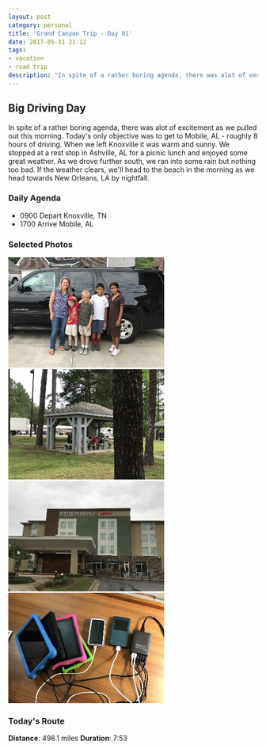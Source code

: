 ```yaml
---
layout: post
category: personal
title: 'Grand Canyon Trip - Day 01'
date: 2017-05-31 21:12
tags:
- vacation
- road trip
description: "In spite of a rather boring agenda, there was alot of excitement as we pulled out this morning. Today's only objective was to get to Mobile, AL - roughly 8 hours of driving. When we left Knoxville it was warm and sunny. We stopped at a rest stop in Ashville, AL for a picnic lunch and enjoyed some great weather. As we drove further south, we ran into some rain but nothing too bad. If the weather clears, we'll head to the beach in the morning as we head towards New Orleans, LA by nightfall."
---
```


## Big Driving Day
In spite of a rather boring agenda, there was alot of excitement as we pulled out this morning. Today's only objective was to get to Mobile, AL - roughly 8 hours of driving. When we left Knoxville it was warm and sunny. We stopped at a rest stop in Ashville, AL for a picnic lunch and enjoyed some great weather. As we drove further south, we ran into some rain but nothing too bad. If the weather clears, we'll head to the beach in the morning as we head towards New Orleans, LA by nightfall. 

### Daily Agenda
- 0900 Depart Knoxville, TN
- 1700 Arrive Mobile, AL

### Selected Photos
<div>
<a class="example-image-link" href="/images/IMG_0454.jpg" data-lightbox="daily-1" data-title="This is the family at the beginning of the trip... excitement all around"><img class="example-image lb_image" src="/images/IMG_0454_thumb.jpg" alt="image-1" /></a>
<a class="example-image-link" href="/images/IMG_0457.jpg" data-lightbox="daily-1" data-title="Nice spot for a picnic lunch"><img class="example-image lb_image_right" src="/images/IMG_0457_thumb.jpg" alt="image-1" /></a>
<a class="example-image-link" href="/images/IMG_0461.jpg" data-lightbox="daily-1" data-title="Our home for the night"><img class="example-image lb_image" src="/images/IMG_0461_thumb.jpg" alt="image-1" /></a>
<a class="example-image-link" href="/images/IMG_0462.jpg" data-lightbox="daily-1" data-title="Preparing for another drive tomorrow"><img class="example-image lb_image_right" src="/images/IMG_0462_thumb.jpg" alt="image-1" /></a>
</div>

### Today's Route
__Distance__: 498.1 miles __Duration__: 7:53

<div id="map"></div>
<script>
    var stops = [
        {name: 'Home', lat: 35.9586595, lon: -84.065509},
        {name: 'SpringHill Suites', lat: 30.6816292, lon: -88.131592},
    ];

    var route_points = [
        {lat: 35.9135597292, lng: -84.226419786},
        {lat: 35.9078452829, lng: -84.2360768281},
        {lat: 35.901930593, lng: -84.2444307357},
        {lat: 35.8938459959, lng: -84.2486654408},
        {lat: 35.8883163705, lng: -84.2460709903},
        {lat: 35.8835127018, lng: -84.2387390882},
        {lat: 35.8773629833, lng: -84.2401026562},
        {lat: 35.8738979045, lng: -84.2465755809},
        {lat: 35.8702978771, lng: -84.2541974969},
        {lat: 35.8646831755, lng: -84.258710146},
        {lat: 35.8573117945, lng: -84.2619435489},
        {lat: 35.8508197591, lng: -84.2681501806},
        {lat: 35.8427486569, lng: -84.2712742835},
        {lat: 35.8346180432, lng: -84.2746504303},
        {lat: 35.8278606366, lng: -84.2807786912},
        {lat: 35.8235213254, lng: -84.2864570115},
        {lat: 35.8182087075, lng: -84.2933748476},
        {lat: 35.8124058321, lng: -84.300955357},
        {lat: 35.8065324649, lng: -84.3086270615},
        {lat: 35.8007114846, lng: -84.3162735365},
        {lat: 35.7952061668, lng: -84.3242669385},
        {lat: 35.7903577387, lng: -84.3328563776},
        {lat: 35.7855178602, lng: -84.341523936},
        {lat: 35.7796081994, lng: -84.3489938881},
        {lat: 35.7729659602, lng: -84.3556211237},
        {lat: 35.7663734257, lng: -84.3622282427},
        {lat: 35.7600047719, lng: -84.3691517785},
        {lat: 35.7542477455, lng: -84.3768627942},
        {lat: 35.747514898, lng: -84.3821969535},
        {lat: 35.7405169308, lng: -84.3881036807},
        {lat: 35.7336843386, lng: -84.394316012},
        {lat: 35.7268943265, lng: -84.4006533176},
        {lat: 35.7206843421, lng: -84.4077931065},
        {lat: 35.7144642156, lng: -84.4149639085},
        {lat: 35.7073991932, lng: -84.4207801949},
        {lat: 35.7000845578, lng: -84.4260467961},
        {lat: 35.6927136797, lng: -84.4313143194},
        {lat: 35.685712276, lng: -84.4373018481},
        {lat: 35.6787505187, lng: -84.4432990998},
        {lat: 35.6716604345, lng: -84.449132653},
        {lat: 35.6643261015, lng: -84.454425741},
        {lat: 35.6569918524, lng: -84.4597246964},
        {lat: 35.6496387441, lng: -84.4650077261},
        {lat: 35.6425003801, lng: -84.4707004633},
        {lat: 35.6356404629, lng: -84.4769280497},
        {lat: 35.6296541076, lng: -84.4843568467},
        {lat: 35.6234003697, lng: -84.4914648682},
        {lat: 35.6171832606, lng: -84.4985490851},
        {lat: 35.6106635649, lng: -84.5053267758},
        {lat: 35.6040752213, lng: -84.5118815918},
        {lat: 35.5972393602, lng: -84.5181583799},
        {lat: 35.5903497711, lng: -84.5242622495},
        {lat: 35.5837381259, lng: -84.5308504254},
        {lat: 35.5771159194, lng: -84.537489228},
        {lat: 35.5705445912, lng: -84.5441326406},
        {lat: 35.5639740173, lng: -84.5507607982},
        {lat: 35.5573912058, lng: -84.5573345572},
        {lat: 35.5508091487, lng: -84.5639539137},
        {lat: 35.5444032792, lng: -84.5707724243},
        {lat: 35.5378096551, lng: -84.5774363726},
        {lat: 35.5312370695, lng: -84.5840368699},
        {lat: 35.5246354826, lng: -84.590642564},
        {lat: 35.5178885534, lng: -84.5971551351},
        {lat: 35.5112790037, lng: -84.6037214343},
        {lat: 35.5047076754, lng: -84.6103449818},
        {lat: 35.4981251154, lng: -84.6169413719},
        {lat: 35.4915065132, lng: -84.623554023},
        {lat: 35.4848965444, lng: -84.6302019618},
        {lat: 35.4783261381, lng: -84.6368001122},
        {lat: 35.4717609286, lng: -84.6434265096},
        {lat: 35.4651310109, lng: -84.6500664856},
        {lat: 35.4585572518, lng: -84.6566848364},
        {lat: 35.4521783721, lng: -84.6636083722},
        {lat: 35.4459899291, lng: -84.6707576327},
        {lat: 35.4393790383, lng: -84.677385455},
        {lat: 35.4327929579, lng: -84.6839779057},
        {lat: 35.4266142379, lng: -84.690121673},
        {lat: 35.4199212044, lng: -84.6956636198},
        {lat: 35.4126562737, lng: -84.7011650819},
        {lat: 35.4059023876, lng: -84.7074829414},
        {lat: 35.3990061767, lng: -84.7136138845},
        {lat: 35.3924293164, lng: -84.7203205805},
        {lat: 35.3858296573, lng: -84.726894591},
        {lat: 35.3785061371, lng: -84.7321299277},
        {lat: 35.3707154933, lng: -84.7363648005},
        {lat: 35.3627737239, lng: -84.7399130277},
        {lat: 35.3553511295, lng: -84.7450706642},
        {lat: 35.3476312291, lng: -84.749651961},
        {lat: 35.3397249989, lng: -84.753405964},
        {lat: 35.332214646, lng: -84.7582165059},
        {lat: 35.3277473431, lng: -84.7669496108},
        {lat: 35.325874323, lng: -84.7771433461},
        {lat: 35.3236606624, lng: -84.7871744726},
        {lat: 35.318701677, lng: -84.7955843713},
        {lat: 35.3134043142, lng: -84.8037351854},
        {lat: 35.3059424087, lng: -84.8081892449},
        {lat: 35.2978619188, lng: -84.8115793895},
        {lat: 35.2899282798, lng: -84.8150855396},
        {lat: 35.2819072176, lng: -84.8186812084},
        {lat: 35.2744477428, lng: -84.8237329815},
        {lat: 35.2670840733, lng: -84.8290108982},
        {lat: 35.2597830165, lng: -84.8342046607},
        {lat: 35.2522425726, lng: -84.8390945792},
        {lat: 35.2448628936, lng: -84.8442501202},
        {lat: 35.2375261299, lng: -84.8495462257},
        {lat: 35.2302062977, lng: -84.8548573349},
        {lat: 35.2227195818, lng: -84.8597733211},
        {lat: 35.2153428365, lng: -84.8650151957},
        {lat: 35.2079230919, lng: -84.8703194316},
        {lat: 35.2007388789, lng: -84.8757841811},
        {lat: 35.1956150215, lng: -84.8839866277},
        {lat: 35.1913507283, lng: -84.8931231536},
        {lat: 35.1870780531, lng: -84.9022783712},
        {lat: 35.1819629129, lng: -84.9104750343},
        {lat: 35.175865246, lng: -84.9177299067},
        {lat: 35.1697848458, lng: -84.924964495},
        {lat: 35.1636378095, lng: -84.932256164},
        {lat: 35.1576042641, lng: -84.939458482},
        {lat: 35.1523227431, lng: -84.9476529658},
        {lat: 35.148964785, lng: -84.956304431},
        {lat: 35.1468439959, lng: -84.9661761336},
        {lat: 35.1447623502, lng: -84.9762533605},
        {lat: 35.142523963, lng: -84.9862755183},
        {lat: 35.1375327073, lng: -84.9946186971},
        {lat: 35.1318053529, lng: -85.0020077638},
        {lat: 35.1293445099, lng: -85.009137243},
        {lat: 35.1273937058, lng: -85.0167853944},
        {lat: 35.1269422565, lng: -85.0262753852},
        {lat: 35.1263980195, lng: -85.0364406221},
        {lat: 35.1215285528, lng: -85.0432086736},
        {lat: 35.114331767, lng: -85.047707241},
        {lat: 35.106325876, lng: -85.0513325818},
        {lat: 35.0983521715, lng: -85.0550279953},
        {lat: 35.0908688921, lng: -85.0598068535},
        {lat: 35.0861965679, lng: -85.0682336837},
        {lat: 35.083010355, lng: -85.077779498},
        {lat: 35.080475416, lng: -85.0877110474},
        {lat: 35.0779864937, lng: -85.097514689},
        {lat: 35.0754090585, lng: -85.1075430494},
        {lat: 35.0715189334, lng: -85.1170055475},
        {lat: 35.066132471, lng: -85.1251777355},
        {lat: 35.0593109429, lng: -85.1312980335},
        {lat: 35.0541227125, lng: -85.1396172401},
        {lat: 35.0491691753, lng: -85.1480157394},
        {lat: 35.0431788806, lng: -85.1553846058},
        {lat: 35.036886083, lng: -85.162215773},
        {lat: 35.0304636173, lng: -85.1692815498},
        {lat: 35.023425417, lng: -85.1749819983},
        {lat: 35.0161921699, lng: -85.1797766145},
        {lat: 35.0118617434, lng: -85.1872873027},
        {lat: 35.0091036782, lng: -85.1972766872},
        {lat: 35.0064350478, lng: -85.207118718},
        {lat: 35.005009789, lng: -85.2170782629},
        {lat: 35.0048048515, lng: -85.225418089},
        {lat: 35.0074990466, lng: -85.2340589929},
        {lat: 35.0105884485, lng: -85.2424077038},
        {lat: 35.0137403794, lng: -85.2506232262},
        {lat: 35.0188059825, lng: -85.2577425633},
        {lat: 35.0206191558, lng: -85.2653424349},
        {lat: 35.0149306096, lng: -85.2712446358},
        {lat: 35.0161859673, lng: -85.2791628521},
        {lat: 35.0186796673, lng: -85.2878874913},
        {lat: 35.0203123782, lng: -85.2964377031},
        {lat: 35.0260280818, lng: -85.3033435531},
        {lat: 35.0297587831, lng: -85.312248487},
        {lat: 35.0319174584, lng: -85.3204721399},
        {lat: 35.0245219376, lng: -85.3248232696},
        {lat: 35.0188528374, lng: -85.3311687056},
        {lat: 35.0227063335, lng: -85.339704752},
        {lat: 35.0278795604, lng: -85.3478347789},
        {lat: 35.0291352533, lng: -85.357544627},
        {lat: 35.0270163082, lng: -85.3666855954},
        {lat: 35.0249777455, lng: -85.375778703},
        {lat: 35.0198833924, lng: -85.3822745103},
        {lat: 35.0138359331, lng: -85.3881438542},
        {lat: 35.0079133641, lng: -85.3941740468},
        {lat: 35.0011241063, lng: -85.3970144223},
        {lat: 34.9934239034, lng: -85.4004942533},
        {lat: 34.9863973539, lng: -85.4062271398},
        {lat: 34.9807236437, lng: -85.4129897431},
        {lat: 34.9747948721, lng: -85.4192827083},
        {lat: 34.9692110997, lng: -85.4265567753},
        {lat: 34.9681421556, lng: -85.4364122171},
        {lat: 34.9718171172, lng: -85.445256969},
        {lat: 34.9670592137, lng: -85.4525939841},
        {lat: 34.9609935656, lng: -85.4586229194},
        {lat: 34.9534964561, lng: -85.464104265},
        {lat: 34.9471700471, lng: -85.4709185846},
        {lat: 34.9410802592, lng: -85.478146635},
        {lat: 34.9343982898, lng: -85.4843354132},
        {lat: 34.9259921629, lng: -85.4830858391},
        {lat: 34.9176525045, lng: -85.4815079458},
        {lat: 34.9100678042, lng: -85.4860606603},
        {lat: 34.9036814645, lng: -85.4927956872},
        {lat: 34.8962497339, lng: -85.4980731849},
        {lat: 34.8891086876, lng: -85.5036470667},
        {lat: 34.8825149797, lng: -85.5101432092},
        {lat: 34.8747094162, lng: -85.5144664273},
        {lat: 34.8665143456, lng: -85.5172094889},
        {lat: 34.8591577169, lng: -85.5220569111},
        {lat: 34.8520391341, lng: -85.5276613031},
        {lat: 34.8440950178, lng: -85.5315237679},
        {lat: 34.8359405156, lng: -85.5343399197},
        {lat: 34.8276249971, lng: -85.5367460288},
        {lat: 34.8201809451, lng: -85.5414772779},
        {lat: 34.8128091451, lng: -85.5466591381},
        {lat: 34.8048055172, lng: -85.549815679},
        {lat: 34.7964145616, lng: -85.54924923},
        {lat: 34.7889050469, lng: -85.5442023184},
        {lat: 34.7807176039, lng: -85.5418297369},
        {lat: 34.7723215353, lng: -85.5406778958},
        {lat: 34.7642438114, lng: -85.5380160548},
        {lat: 34.7558165621, lng: -85.5383802485},
        {lat: 34.7472414561, lng: -85.5382397678},
        {lat: 34.7386735585, lng: -85.5380954314},
        {lat: 34.730420569, lng: -85.5398752447},
        {lat: 34.7237044852, lng: -85.5462349299},
        {lat: 34.7165603377, lng: -85.551921213},
        {lat: 34.7097434197, lng: -85.5574161373},
        {lat: 34.7053193673, lng: -85.5613223556},
        {lat: 34.6992702316, lng: -85.566941835},
        {lat: 34.6925965603, lng: -85.5731694214},
        {lat: 34.6860350389, lng: -85.5792863667},
        {lat: 34.6793230623, lng: -85.5854873825},
        {lat: 34.6723671723, lng: -85.5913248751},
        {lat: 34.6654485818, lng: -85.5971409101},
        {lat: 34.6585395467, lng: -85.6029947475},
        {lat: 34.65139037, lng: -85.6082849856},
        {lat: 34.6440062486, lng: -85.6132416241},
        {lat: 34.6366227977, lng: -85.6181756314},
        {lat: 34.6294908877, lng: -85.6235237885},
        {lat: 34.622536758, lng: -85.6292843353},
        {lat: 34.6147887781, lng: -85.6333773863},
        {lat: 34.6067306679, lng: -85.6363250501},
        {lat: 34.5986743178, lng: -85.6392734684},
        {lat: 34.5912015159, lng: -85.6437301263},
        {lat: 34.584550811, lng: -85.6500661746},
        {lat: 34.5777960867, lng: -85.6560294796},
        {lat: 34.5708802622, lng: -85.6616321113},
        {lat: 34.5638281479, lng: -85.6674271915},
        {lat: 34.5565309469, lng: -85.6733931787},
        {lat: 34.5497908071, lng: -85.680286875},
        {lat: 34.542977158, lng: -85.6869630609},
        {lat: 34.5345507469, lng: -85.6899604294},
        {lat: 34.5257344935, lng: -85.6909339875},
        {lat: 34.5168717206, lng: -85.6919052824},
        {lat: 34.5079766773, lng: -85.6929155532},
        {lat: 34.4992408901, lng: -85.6945424806},
        {lat: 34.4916162081, lng: -85.6998171285},
        {lat: 34.484473737, lng: -85.7061226666},
        {lat: 34.4773150887, lng: -85.712452177},
        {lat: 34.4701487292, lng: -85.7187094353},
        {lat: 34.4630268775, lng: -85.7250279654},
        {lat: 34.4557851646, lng: -85.7311936934},
        {lat: 34.4484639075, lng: -85.7372016739},
        {lat: 34.4414283894, lng: -85.7437347807},
        {lat: 34.4353474863, lng: -85.7514208183},
        {lat: 34.4291678444, lng: -85.759106772},
        {lat: 34.4223660976, lng: -85.7658758294},
        {lat: 34.4152067788, lng: -85.7721751649},
        {lat: 34.4080345519, lng: -85.778420018},
        {lat: 34.4003693853, lng: -85.7837908901},
        {lat: 34.3925101776, lng: -85.7887084689},
        {lat: 34.3846396543, lng: -85.7936527021},
        {lat: 34.3767506909, lng: -85.7984012179},
        {lat: 34.3688079156, lng: -85.8030574489},
        {lat: 34.3620249443, lng: -85.8098690026},
        {lat: 34.3552138098, lng: -85.8166146744},
        {lat: 34.347748803, lng: -85.8224455453},
        {lat: 34.3402232789, lng: -85.8279930241},
        {lat: 34.3326845113, lng: -85.8335546684},
        {lat: 34.3257987779, lng: -85.8402396552},
        {lat: 34.319043383, lng: -85.8471123129},
        {lat: 34.3120129779, lng: -85.8536097966},
        {lat: 34.3041862082, lng: -85.8586358372},
        {lat: 34.2965584248, lng: -85.8640083857},
        {lat: 34.2895043828, lng: -85.8703654725},
        {lat: 34.281821698, lng: -85.8756933454},
        {lat: 34.2739140429, lng: -85.8804245107},
        {lat: 34.2672941834, lng: -85.8875245694},
        {lat: 34.2606485076, lng: -85.8946111333},
        {lat: 34.2539296579, lng: -85.9015623294},
        {lat: 34.246809734, lng: -85.9078466613},
        {lat: 34.2387942877, lng: -85.9124088474},
        {lat: 34.2307500076, lng: -85.9169013798},
        {lat: 34.2227685917, lng: -85.9214989375},
        {lat: 34.2164846789, lng: -85.9289526287},
        {lat: 34.2099954933, lng: -85.9362296294},
        {lat: 34.2029986996, lng: -85.9427359141},
        {lat: 34.1955872532, lng: -85.9485651925},
        {lat: 34.1881389264, lng: -85.9544229694},
        {lat: 34.1808486823, lng: -85.9604316205},
        {lat: 34.1736147646, lng: -85.9665571153},
        {lat: 34.1666362435, lng: -85.9730654955},
        {lat: 34.1592745017, lng: -85.9789736476},
        {lat: 34.15189147, lng: -85.9839538392},
        {lat: 34.1442298237, lng: -85.9892702289},
        {lat: 34.1360832006, lng: -85.9917141404},
        {lat: 34.1298541892, lng: -85.9855687805},
        {lat: 34.1217225697, lng: -85.9817633964},
        {lat: 34.1149945837, lng: -85.987643972},
        {lat: 34.1078550462, lng: -85.995000517},
        {lat: 34.1011390463, lng: -86.0024469998},
        {lat: 34.09399339, lng: -86.0092246067},
        {lat: 34.0865169, lng: -86.0155885667},
        {lat: 34.0792686492, lng: -86.0221238527},
        {lat: 34.0713412967, lng: -86.0275057051},
        {lat: 34.0638449416, lng: -86.0336579382},
        {lat: 34.0566137061, lng: -86.0401640553},
        {lat: 34.0505010355, lng: -86.0480653401},
        {lat: 34.0457272902, lng: -86.0573483817},
        {lat: 34.0404835716, lng: -86.0662626196},
        {lat: 34.0344807878, lng: -86.0743174609},
        {lat: 34.0260517783, lng: -86.0775838047},
        {lat: 34.0174102038, lng: -86.0746450257},
        {lat: 34.009058727, lng: -86.0778359324},
        {lat: 34.0018570796, lng: -86.0841818713},
        {lat: 33.9941919129, lng: -86.0899374727},
        {lat: 33.9866596833, lng: -86.0960403364},
        {lat: 33.9797687531, lng: -86.103055235},
        {lat: 33.9742173348, lng: -86.1117045209},
        {lat: 33.968770355, lng: -86.1204230413},
        {lat: 33.9632755145, lng: -86.1291167513},
        {lat: 33.9579294529, lng: -86.1378834676},
        {lat: 33.9529797714, lng: -86.1470107734},
        {lat: 33.9482708182, lng: -86.1563057173},
        {lat: 33.9446630795, lng: -86.1663040705},
        {lat: 33.9410872757, lng: -86.176303681},
        {lat: 33.9378923457, lng: -86.1865078937},
        {lat: 33.9326624572, lng: -86.1953488737},
        {lat: 33.9266938716, lng: -86.203589458},
        {lat: 33.9206559677, lng: -86.2117339857},
        {lat: 33.9138418995, lng: -86.2189095654},
        {lat: 33.9066780545, lng: -86.2255804706},
        {lat: 33.9000405092, lng: -86.2330069207},
        {lat: 33.8942962233, lng: -86.2414268777},
        {lat: 33.8887572102, lng: -86.2500712182},
        {lat: 33.8830939773, lng: -86.258559823},
        {lat: 33.8769815583, lng: -86.2654727977},
        {lat: 33.8692536112, lng: -86.2758168206},
        {lat: 33.8644116372, lng: -86.2833444402},
        {lat: 33.8599521294, lng: -86.2921620347},
        {lat: 33.855519779, lng: -86.3009461854},
        {lat: 33.8513144944, lng: -86.3099243771},
        {lat: 33.8458824344, lng: -86.3178715948},
        {lat: 33.8396218233, lng: -86.3249101304},
        {lat: 33.8333438616, lng: -86.331964843},
        {lat: 33.8270951528, lng: -86.3390027918},
        {lat: 33.8208405767, lng: -86.3460604381},
        {lat: 33.8145688176, lng: -86.353089083},
        {lat: 33.8086315803, lng: -86.3604586199},
        {lat: 33.8033170346, lng: -86.3686044887},
        {lat: 33.7980238628, lng: -86.3766595814},
        {lat: 33.7924877834, lng: -86.3845643029},
        {lat: 33.7873865571, lng: -86.3927545957},
        {lat: 33.7843684852, lng: -86.4023723267},
        {lat: 33.7816795707, lng: -86.4121876191},
        {lat: 33.7789399456, lng: -86.4219405502},
        {lat: 33.7762415595, lng: -86.4316997677},
        {lat: 33.7741767615, lng: -86.441488741},
        {lat: 33.7725075893, lng: -86.451361198},
        {lat: 33.7705853675, lng: -86.4616746269},
        {lat: 33.7651117332, lng: -86.4695101976},
        {lat: 33.7588842306, lng: -86.4765358251},
        {lat: 33.7517528236, lng: -86.4821553882},
        {lat: 33.7441886589, lng: -86.4870378468},
        {lat: 33.736629691, lng: -86.4918966684},
        {lat: 33.7292781752, lng: -86.4972895011},
        {lat: 33.7243903521, lng: -86.5057092067},
        {lat: 33.7193083204, lng: -86.5139022656},
        {lat: 33.7120817788, lng: -86.5194654185},
        {lat: 33.7040773127, lng: -86.5232909191},
        {lat: 33.6960564181, lng: -86.527189929},
        {lat: 33.6881366093, lng: -86.5311088879},
        {lat: 33.6814397201, lng: -86.5374427568},
        {lat: 33.6754508503, lng: -86.5448195022},
        {lat: 33.6699187942, lng: -86.5526468586},
        {lat: 33.6651595496, lng: -86.5611963999},
        {lat: 33.6615828238, lng: -86.5703983884},
        {lat: 33.6611011997, lng: -86.5807378851},
        {lat: 33.6594218016, lng: -86.5909131803},
        {lat: 33.6548120063, lng: -86.5994796529},
        {lat: 33.6494045053, lng: -86.6075111926},
        {lat: 33.6432124581, lng: -86.6145815793},
        {lat: 33.636756381, lng: -86.621348206},
        {lat: 33.6303205881, lng: -86.6280865856},
        {lat: 33.6233372893, lng: -86.6341835819},
        {lat: 33.6162461154, lng: -86.6386956442},
        {lat: 33.609032901, lng: -86.6438185796},
        {lat: 33.6026831064, lng: -86.6500104591},
        {lat: 33.5963056516, lng: -86.653569499},
        {lat: 33.5903527401, lng: -86.646910077},
        {lat: 33.5824927781, lng: -86.6425469611},
        {lat: 33.5744831152, lng: -86.6385522299},
        {lat: 33.5659919959, lng: -86.6388988215},
        {lat: 33.5575363319, lng: -86.6405767109},
        {lat: 33.5490530077, lng: -86.642232053},
        {lat: 33.5405167937, lng: -86.6440013889},
        {lat: 33.5331731569, lng: -86.649391707},
        {lat: 33.5280857608, lng: -86.6576581076},
        {lat: 33.5232965089, lng: -86.6661412641},
        {lat: 33.518734742, lng: -86.6748485528},
        {lat: 33.5138813686, lng: -86.6833079886},
        {lat: 33.5083701834, lng: -86.6910918429},
        {lat: 33.5025996622, lng: -86.698830938},
        {lat: 33.4952438716, lng: -86.7042604834},
        {lat: 33.4875759389, lng: -86.7092742864},
        {lat: 33.4794550482, lng: -86.7075561639},
        {lat: 33.4710583091, lng: -86.7066386808},
        {lat: 33.4634304419, lng: -86.711389292},
        {lat: 33.4559454862, lng: -86.7165215313},
        {lat: 33.449146254, lng: -86.7227819748},
        {lat: 33.4429020714, lng: -86.7298310716},
        {lat: 33.4366625827, lng: -86.7368935794},
        {lat: 33.4299239516, lng: -86.743228538},
        {lat: 33.4231056087, lng: -86.7495427933},
        {lat: 33.4163035266, lng: -86.7558640894},
        {lat: 33.4092580341, lng: -86.7616553977},
        {lat: 33.4036114812, lng: -86.7693369929},
        {lat: 33.3983797487, lng: -86.7775720451},
        {lat: 33.3935905807, lng: -86.784817446},
        {lat: 33.3861245681, lng: -86.783341812},
        {lat: 33.3777405694, lng: -86.7810571566},
        {lat: 33.3695025835, lng: -86.7777051497},
        {lat: 33.3611926809, lng: -86.7772403732},
        {lat: 33.3530370053, lng: -86.7799868714},
        {lat: 33.3451305237, lng: -86.7807287537},
        {lat: 33.336903099, lng: -86.779935658},
        {lat: 33.3284992352, lng: -86.7806205433},
        {lat: 33.321573101, lng: -86.7865152843},
        {lat: 33.3128982503, lng: -86.7868059687},
        {lat: 33.3051740751, lng: -86.7907644063},
        {lat: 33.2978314441, lng: -86.79587611},
        {lat: 33.2903851289, lng: -86.7997052986},
        {lat: 33.2820284553, lng: -86.8006205186},
        {lat: 33.2738662418, lng: -86.7996172048},
        {lat: 33.2661036775, lng: -86.799281342},
        {lat: 33.2578362711, lng: -86.7989350017},
        {lat: 33.2493359316, lng: -86.7997966614},
        {lat: 33.2409494184, lng: -86.801844025},
        {lat: 33.2332762051, lng: -86.8067973945},
        {lat: 33.224974433, lng: -86.8068235461},
        {lat: 33.2171600685, lng: -86.8023468554},
        {lat: 33.2100124843, lng: -86.7967289686},
        {lat: 33.2031580992, lng: -86.7908625584},
        {lat: 33.1953822076, lng: -86.7866261769},
        {lat: 33.1870567147, lng: -86.7838091869},
        {lat: 33.17895988, lng: -86.780379815},
        {lat: 33.1709028594, lng: -86.7768491898},
        {lat: 33.1630159076, lng: -86.7727407161},
        {lat: 33.1552938279, lng: -86.7682879977},
        {lat: 33.1495641265, lng: -86.7607271019},
        {lat: 33.1443043146, lng: -86.7525969073},
        {lat: 33.1379541848, lng: -86.7459303606},
        {lat: 33.1297613773, lng: -86.7429148871},
        {lat: 33.1212081481, lng: -86.7417829949},
        {lat: 33.1126651447, lng: -86.7406164855},
        {lat: 33.1041151844, lng: -86.7394457851},
        {lat: 33.095594896, lng: -86.7382862326},
        {lat: 33.0870881863, lng: -86.736955354},
        {lat: 33.0788918585, lng: -86.7340053432},
        {lat: 33.0714937393, lng: -86.7311074678},
        {lat: 33.0636766087, lng: -86.7287158594},
        {lat: 33.0554823764, lng: -86.7277456541},
        {lat: 33.046937529, lng: -86.7267178651},
        {lat: 33.0384623352, lng: -86.725334432},
        {lat: 33.0305412691, lng: -86.7212952767},
        {lat: 33.0226587597, lng: -86.7170911655},
        {lat: 33.0148052517, lng: -86.7128852103},
        {lat: 33.0072949827, lng: -86.7081123032},
        {lat: 33.0001153797, lng: -86.7024638224},
        {lat: 32.9927375447, lng: -86.697323788},
        {lat: 32.9854182154, lng: -86.6920347232},
        {lat: 32.9779146519, lng: -86.6870042402},
        {lat: 32.9704156145, lng: -86.6819302551},
        {lat: 32.9629462492, lng: -86.6768912226},
        {lat: 32.9554519895, lng: -86.6718599852},
        {lat: 32.9477114696, lng: -86.6675266251},
        {lat: 32.9397250246, lng: -86.6637679283},
        {lat: 32.9321731813, lng: -86.6589049995},
        {lat: 32.9253621306, lng: -86.6527128685},
        {lat: 32.9185148701, lng: -86.6465566959},
        {lat: 32.9116531927, lng: -86.6403602064},
        {lat: 32.9043019284, lng: -86.6351170745},
        {lat: 32.8968220856, lng: -86.6300761979},
        {lat: 32.8893654607, lng: -86.6250706092},
        {lat: 32.8819354903, lng: -86.6200438142},
        {lat: 32.8747549653, lng: -86.6150014289},
        {lat: 32.8678671364, lng: -86.6096513439},
        {lat: 32.8608412575, lng: -86.6041802242},
        {lat: 32.8532421403, lng: -86.5992956702},
        {lat: 32.8450920805, lng: -86.5960296616},
        {lat: 32.8368592914, lng: -86.5930597018},
        {lat: 32.8285932261, lng: -86.5900628362},
        {lat: 32.8203893546, lng: -86.5870473627},
        {lat: 32.8121522907, lng: -86.5841040574},
        {lat: 32.8038434777, lng: -86.5811353549},
        {lat: 32.7956571244, lng: -86.5781876072},
        {lat: 32.787416121, lng: -86.5752043203},
        {lat: 32.7793855034, lng: -86.5716300253},
        {lat: 32.7716609091, lng: -86.5672375727},
        {lat: 32.7642093133, lng: -86.5620949399},
        {lat: 32.756830221, lng: -86.5568604413},
        {lat: 32.7494717482, lng: -86.5516515914},
        {lat: 32.7421280276, lng: -86.546562938},
        {lat: 32.734621698, lng: -86.5415586066},
        {lat: 32.7270639036, lng: -86.536588138},
        {lat: 32.7194455918, lng: -86.5320563782},
        {lat: 32.7117215004, lng: -86.5275191702},
        {lat: 32.7040544897, lng: -86.5230562259},
        {lat: 32.6960393786, lng: -86.5191925038},
        {lat: 32.688015718, lng: -86.5155351441},
        {lat: 32.6799754612, lng: -86.5118464362},
        {lat: 32.6719825622, lng: -86.5077688079},
        {lat: 32.6640269626, lng: -86.5036683809},
        {lat: 32.6561577804, lng: -86.4996065944},
        {lat: 32.6481062081, lng: -86.4962444454},
        {lat: 32.6407375094, lng: -86.493702298},
        {lat: 32.6335190982, lng: -86.4920406695},
        {lat: 32.6253209263, lng: -86.4894147031},
        {lat: 32.6177776325, lng: -86.4846396167},
        {lat: 32.610065192, lng: -86.4799025841},
        {lat: 32.601495618, lng: -86.4785551094},
        {lat: 32.5930502638, lng: -86.4767094143},
        {lat: 32.5851354841, lng: -86.4728451893},
        {lat: 32.5772143342, lng: -86.4689941239},
        {lat: 32.5689498615, lng: -86.4661882818},
        {lat: 32.560628308, lng: -86.4635427855},
        {lat: 32.5524666812, lng: -86.46049303},
        {lat: 32.5458238553, lng: -86.454105014},
        {lat: 32.5389492698, lng: -86.4480331633},
        {lat: 32.5309249386, lng: -86.4442434534},
        {lat: 32.5228265952, lng: -86.4407321904},
        {lat: 32.516608648, lng: -86.4336949959},
        {lat: 32.5107367057, lng: -86.426402824},
        {lat: 32.5039363001, lng: -86.4201471582},
        {lat: 32.4964479916, lng: -86.4151659608},
        {lat: 32.4890442565, lng: -86.4100390021},
        {lat: 32.4821772147, lng: -86.4041003399},
        {lat: 32.4751457199, lng: -86.3981304131},
        {lat: 32.4677089602, lng: -86.3928943221},
        {lat: 32.4600338191, lng: -86.3880376797},
        {lat: 32.4523351248, lng: -86.3831215259},
        {lat: 32.4446939304, lng: -86.3783175219},
        {lat: 32.4371541571, lng: -86.3735475484},
        {lat: 32.4297754839, lng: -86.368664084},
        {lat: 32.4228745792, lng: -86.3627119269},
        {lat: 32.4175120052, lng: -86.3566803094},
        {lat: 32.4118889216, lng: -86.349971015},
        {lat: 32.4059971143, lng: -86.3429666776},
        {lat: 32.3999582883, lng: -86.3357445784},
        {lat: 32.3938864376, lng: -86.3285503071},
        {lat: 32.3871764727, lng: -86.3224617764},
        {lat: 32.3786172923, lng: -86.3220104948},
        {lat: 32.3701473791, lng: -86.3226313423},
        {lat: 32.3615371529, lng: -86.3218198065},
        {lat: 32.352982834, lng: -86.3212603144},
        {lat: 32.3456886504, lng: -86.3240503985},
        {lat: 32.3392200004, lng: -86.3289362099},
        {lat: 32.3316894472, lng: -86.3331694063},
        {lat: 32.3239839636, lng: -86.3357093744},
        {lat: 32.3158758134, lng: -86.3368384168},
        {lat: 32.3086252995, lng: -86.3373715058},
        {lat: 32.3005117849, lng: -86.3381481729},
        {lat: 32.2922948375, lng: -86.3401554711},
        {lat: 32.2842205502, lng: -86.343573276},
        {lat: 32.2765858099, lng: -86.3481984939},
        {lat: 32.26933714, lng: -86.3533630036},
        {lat: 32.2620648332, lng: -86.3585737813},
        {lat: 32.254908029, lng: -86.3641675282},
        {lat: 32.247891454, lng: -86.3699732535},
        {lat: 32.2408814169, lng: -86.3758337125},
        {lat: 32.2341984417, lng: -86.3822371513},
        {lat: 32.2279265989, lng: -86.3890990801},
        {lat: 32.2217303608, lng: -86.3960793614},
        {lat: 32.2155326139, lng: -86.4030670188},
        {lat: 32.2087998502, lng: -86.4093481656},
        {lat: 32.2014301457, lng: -86.4145117532},
        {lat: 32.1935377456, lng: -86.4184873737},
        {lat: 32.1866157185, lng: -86.422223188},
        {lat: 32.179533178, lng: -86.4278218802},
        {lat: 32.1718511637, lng: -86.4322730899},
        {lat: 32.1633737907, lng: -86.4342993312},
        {lat: 32.1548431925, lng: -86.4363113232},
        {lat: 32.1465793904, lng: -86.4396033995},
        {lat: 32.1386204381, lng: -86.4436963666},
        {lat: 32.1305105276, lng: -86.4474950451},
        {lat: 32.1224281937, lng: -86.4513458591},
        {lat: 32.1155855432, lng: -86.456236532},
        {lat: 32.1103960555, lng: -86.4619952347},
        {lat: 32.1097071469, lng: -86.4612872154},
        {lat: 32.1053093299, lng: -86.465687966},
        {lat: 32.0975596737, lng: -86.4709352888},
        {lat: 32.0888788719, lng: -86.4749695826},
        {lat: 32.0807494316, lng: -86.4791838359},
        {lat: 32.0724757388, lng: -86.4836166892},
        {lat: 32.0641564485, lng: -86.4882523846},
        {lat: 32.0564848278, lng: -86.4945930429},
        {lat: 32.049595993, lng: -86.5015190933},
        {lat: 32.0409668237, lng: -86.5064791683},
        {lat: 32.0317701157, lng: -86.5092539974},
        {lat: 32.0237533282, lng: -86.5145240352},
        {lat: 32.0154798031, lng: -86.5189422201},
        {lat: 32.0069780387, lng: -86.5226530563},
        {lat: 31.9980987534, lng: -86.5251393802},
        {lat: 31.9893912133, lng: -86.5276107844},
        {lat: 31.9809039496, lng: -86.5318356827},
        {lat: 31.9720092416, lng: -86.5354409069},
        {lat: 31.9635762926, lng: -86.5392284375},
        {lat: 31.9568242505, lng: -86.5461843275},
        {lat: 31.950397091, lng: -86.5535585582},
        {lat: 31.9440866075, lng: -86.560764648},
        {lat: 31.9369492494, lng: -86.5666826069},
        {lat: 31.9291136786, lng: -86.5724486019},
        {lat: 31.921416577, lng: -86.578114517},
        {lat: 31.9136711955, lng: -86.5840765648},
        {lat: 31.9064832106, lng: -86.5908879507},
        {lat: 31.8993357942, lng: -86.5978092235},
        {lat: 31.8914534524, lng: -86.6040201299},
        {lat: 31.8835026305, lng: -86.609580433},
        {lat: 31.8757998291, lng: -86.6154366173},
        {lat: 31.8687845115, lng: -86.6219543014},
        {lat: 31.8618759792, lng: -86.6283550579},
        {lat: 31.8550179061, lng: -86.6351392865},
        {lat: 31.8491005339, lng: -86.6433110554},
        {lat: 31.8428625539, lng: -86.6513220593},
        {lat: 31.8355950247, lng: -86.6579576768},
        {lat: 31.8277261779, lng: -86.6634606477},
        {lat: 31.8189359084, lng: -86.665755026},
        {lat: 31.8099952675, lng: -86.6677659284},
        {lat: 31.8015966006, lng: -86.671194043},
        {lat: 31.7932804953, lng: -86.674884595},
        {lat: 31.7852425855, lng: -86.6795798019},
        {lat: 31.7783487216, lng: -86.6866198462},
        {lat: 31.7715235054, lng: -86.6942488868},
        {lat: 31.76409957, lng: -86.7010829039},
        {lat: 31.7554289103, lng: -86.7058610078},
        {lat: 31.74659824, lng: -86.7105006427},
        {lat: 31.7380758561, lng: -86.7156241648},
        {lat: 31.7296636105, lng: -86.7211283091},
        {lat: 31.7213521153, lng: -86.7265755404},
        {lat: 31.7132503353, lng: -86.7324126139},
        {lat: 31.7053186242, lng: -86.7385547888},
        {lat: 31.6967012733, lng: -86.7441300955},
        {lat: 31.6881699208, lng: -86.7495064996},
        {lat: 31.6794818267, lng: -86.754758684},
        {lat: 31.6707402561, lng: -86.7599973734},
        {lat: 31.6621107515, lng: -86.765200356},
        {lat: 31.6543670464, lng: -86.7718801461},
        {lat: 31.6472716816, lng: -86.7790796142},
        {lat: 31.64012108, lng: -86.7863437068},
        {lat: 31.6330403835, lng: -86.793490788},
        {lat: 31.6260331962, lng: -86.8005554751},
        {lat: 31.6191037092, lng: -86.8076448888},
        {lat: 31.6120361723, lng: -86.8148158584},
        {lat: 31.6049304139, lng: -86.8220101297},
        {lat: 31.5976592805, lng: -86.828723615},
        {lat: 31.5899061039, lng: -86.8349490222},
        {lat: 31.5821839403, lng: -86.8412656244},
        {lat: 31.5752609912, lng: -86.848286055},
        {lat: 31.5685709752, lng: -86.8559251539},
        {lat: 31.5619383752, lng: -86.8634483311},
        {lat: 31.5553254727, lng: -86.8709816504},
        {lat: 31.5487352852, lng: -86.87843794},
        {lat: 31.5421497077, lng: -86.8859984167},
        {lat: 31.5353500564, lng: -86.8937126175},
        {lat: 31.5283432044, lng: -86.9011785462},
        {lat: 31.5211544652, lng: -86.9082955364},
        {lat: 31.5139769576, lng: -86.9153486565},
        {lat: 31.5067039803, lng: -86.9225425087},
        {lat: 31.4994434081, lng: -86.9297171663},
        {lat: 31.4919592068, lng: -86.9366425462},
        {lat: 31.4843553957, lng: -86.9430527743},
        {lat: 31.477415096, lng: -86.9488913566},
        {lat: 31.4702188969, lng: -86.954935547},
        {lat: 31.4628475998, lng: -86.9612075575},
        {lat: 31.4554773923, lng: -86.9674032088},
        {lat: 31.4480352681, lng: -86.9737001136},
        {lat: 31.4411129057, lng: -86.9809326902},
        {lat: 31.4347392228, lng: -86.9885444641},
        {lat: 31.4283177629, lng: -86.9962607604},
        {lat: 31.4219994843, lng: -87.0034583844},
        {lat: 31.4151887689, lng: -87.0097293891},
        {lat: 31.4080157038, lng: -87.0159304887},
        {lat: 31.4006816223, lng: -87.0223172475},
        {lat: 31.3933059666, lng: -87.0288209338},
        {lat: 31.3859280478, lng: -87.0352293178},
        {lat: 31.3791983016, lng: -87.0418981276},
        {lat: 31.3729755767, lng: -87.0496582612},
        {lat: 31.36693432, lng: -87.0574727934},
        {lat: 31.3607915584, lng: -87.0653553028},
        {lat: 31.3553493563, lng: -87.0735720824},
        {lat: 31.3509911019, lng: -87.0830604807},
        {lat: 31.346735023, lng: -87.0927879307},
        {lat: 31.342492355, lng: -87.1024132054},
        {lat: 31.3384880684, lng: -87.1115496475},
        {lat: 31.3334136643, lng: -87.1205005981},
        {lat: 31.3280892279, lng: -87.1292979922},
        {lat: 31.3225856703, lng: -87.1383708995},
        {lat: 31.3171049114, lng: -87.1473979577},
        {lat: 31.3117773738, lng: -87.1561490837},
        {lat: 31.3065634109, lng: -87.1646697912},
        {lat: 31.3007628825, lng: -87.1734176483},
        {lat: 31.2946178578, lng: -87.1814863198},
        {lat: 31.2886505295, lng: -87.1892749518},
        {lat: 31.2830731273, lng: -87.1965672076},
        {lat: 31.2776155025, lng: -87.2037161328},
        {lat: 31.2715702225, lng: -87.2116298229},
        {lat: 31.2654820271, lng: -87.2196129989},
        {lat: 31.2594364118, lng: -87.2275495715},
        {lat: 31.2533688359, lng: -87.2355184145},
        {lat: 31.2478931062, lng: -87.2440280579},
        {lat: 31.243021125, lng: -87.2531298827},
        {lat: 31.2381617166, lng: -87.262206981},
        {lat: 31.2334009632, lng: -87.2711323667},
        {lat: 31.2285268027, lng: -87.2802410647},
        {lat: 31.2228636537, lng: -87.288832264},
        {lat: 31.2163016293, lng: -87.2965911403},
        {lat: 31.2097738031, lng: -87.3042997252},
        {lat: 31.2031355873, lng: -87.3121414986},
        {lat: 31.1965864711, lng: -87.3198773246},
        {lat: 31.1900184955, lng: -87.3275868315},
        {lat: 31.1835351773, lng: -87.3352379166},
        {lat: 31.1771439761, lng: -87.3427837249},
        {lat: 31.1715587787, lng: -87.3511184379},
        {lat: 31.1672988441, lng: -87.3598038498},
        {lat: 31.163157681, lng: -87.3684731685},
        {lat: 31.1588943936, lng: -87.3773582373},
        {lat: 31.1548191961, lng: -87.3858333472},
        {lat: 31.1509149894, lng: -87.3939547408},
        {lat: 31.1466605868, lng: -87.4029002432},
        {lat: 31.1421152484, lng: -87.4123142101},
        {lat: 31.1376376357, lng: -87.4215604551},
        {lat: 31.1332393996, lng: -87.4308121484},
        {lat: 31.1287753657, lng: -87.4401087686},
        {lat: 31.1236246023, lng: -87.4491229188},
        {lat: 31.1175132729, lng: -87.4571890756},
        {lat: 31.1129172239, lng: -87.4662643299},
        {lat: 31.1101563927, lng: -87.4763653614},
        {lat: 31.1076454259, lng: -87.4861571845},
        {lat: 31.1050539929, lng: -87.4962162226},
        {lat: 31.1023302935, lng: -87.506195046},
        {lat: 31.0978283733, lng: -87.5151024945},
        {lat: 31.0921140108, lng: -87.5232799631},
        {lat: 31.0862391349, lng: -87.5316867605},
        {lat: 31.0803163983, lng: -87.5401732698},
        {lat: 31.0745006986, lng: -87.5485790614},
        {lat: 31.0688620247, lng: -87.5567215774},
        {lat: 31.0645636171, lng: -87.5661528949},
        {lat: 31.0613805056, lng: -87.5759110227},
        {lat: 31.0564697161, lng: -87.5850080699},
        {lat: 31.0508266836, lng: -87.5935106725},
        {lat: 31.0458531976, lng: -87.6028439216},
        {lat: 31.0421261005, lng: -87.6120567229},
        {lat: 31.0392618366, lng: -87.6212352421},
        {lat: 31.0360798985, lng: -87.630645521},
        {lat: 31.0306765884, lng: -87.6395452581},
        {lat: 31.0247239284, lng: -87.6481781155},
        {lat: 31.0191977397, lng: -87.6562156063},
        {lat: 31.0140850302, lng: -87.6644352358},
        {lat: 31.0092534497, lng: -87.6730050612},
        {lat: 31.0035027936, lng: -87.6806512009},
        {lat: 30.9978033509, lng: -87.6881242543},
        {lat: 30.9921879787, lng: -87.6958729886},
        {lat: 30.9858837817, lng: -87.704558149},
        {lat: 30.9799875319, lng: -87.7138428669},
        {lat: 30.9755761363, lng: -87.7237093728},
        {lat: 30.9719754383, lng: -87.7341911104},
        {lat: 30.9685039055, lng: -87.7443828341},
        {lat: 30.9656288289, lng: -87.7546276152},
        {lat: 30.9634978138, lng: -87.7652236819},
        {lat: 30.9613552317, lng: -87.7758278791},
        {lat: 30.9593973868, lng: -87.7867337409},
        {lat: 30.958510749, lng: -87.7977805864},
        {lat: 30.956908213, lng: -87.8087920602},
        {lat: 30.9544659778, lng: -87.8196801525},
        {lat: 30.952690104, lng: -87.8301939927},
        {lat: 30.9524278343, lng: -87.8392893635},
        {lat: 30.9515276179, lng: -87.8489064239},
        {lat: 30.948874997, lng: -87.8589238878},
        {lat: 30.9460425004, lng: -87.8694724292},
        {lat: 30.9433574416, lng: -87.8795167152},
        {lat: 30.9405746497, lng: -87.8900100198},
        {lat: 30.9378115553, lng: -87.9003050923},
        {lat: 30.9351133369, lng: -87.91031342},
        {lat: 30.9324632306, lng: -87.9201748967},
        {lat: 30.9298596438, lng: -87.9298588447},
        {lat: 30.926938802, lng: -87.940071607},
        {lat: 30.9224081319, lng: -87.9491513036},
        {lat: 30.9175627213, lng: -87.9578561615},
        {lat: 30.9130019601, lng: -87.9660390783},
        {lat: 30.9094048664, lng: -87.9754195176},
        {lat: 30.9074435011, lng: -87.986118095},
        {lat: 30.9055771865, lng: -87.9964901134},
        {lat: 30.9021824319, lng: -88.0058478378},
        {lat: 30.896100942, lng: -88.0139789544},
        {lat: 30.8906064369, lng: -88.0224239733},
        {lat: 30.8853426017, lng: -88.0312958825},
        {lat: 30.8801337518, lng: -88.0399912689},
        {lat: 30.874940576, lng: -88.0486317538},
        {lat: 30.8696598932, lng: -88.0574444029},
        {lat: 30.8645190205, lng: -88.0659336783},
        {lat: 30.8574717678, lng: -88.072382547},
        {lat: 30.8488843404, lng: -88.0759488791},
        {lat: 30.8408589195, lng: -88.0806793738},
        {lat: 30.8335237484, lng: -88.0863155331},
        {lat: 30.826354539, lng: -88.0918089487},
        {lat: 30.8186503127, lng: -88.09771928},
        {lat: 30.8104888536, lng: -88.1030512601},
        {lat: 30.8018300124, lng: -88.1045888364},
        {lat: 30.7930829935, lng: -88.1025121361},
        {lat: 30.7845047023, lng: -88.0996909551},
        {lat: 30.7760078833, lng: -88.0968582071},
        {lat: 30.7674874272, lng: -88.0940413009},
        {lat: 30.7591475174, lng: -88.0926536769},
        {lat: 30.7513689436, lng: -88.096266361},
        {lat: 30.7452357374, lng: -88.1027210969},
        {lat: 30.739598237, lng: -88.1093112845},
        {lat: 30.7350144256, lng: -88.116475381},
        {lat: 30.7289170101, lng: -88.1202240195},
        {lat: 30.721683763, lng: -88.1205805857},
        {lat: 30.7143652719, lng: -88.1210932229},
        {lat: 30.7076374535, lng: -88.1224562041},
        {lat: 30.7011635229, lng: -88.1238270644},
        {lat: 30.6947642751, lng: -88.1251742877},
        {lat: 30.6886148918, lng: -88.1276541576},
        {lat: 30.6855915394, lng: -88.1344998255},
        {lat: 30.6839158293, lng: -88.1364372186},
        {lat: 30.6849135272, lng: -88.1364144199},
        {lat: 30.6853248272, lng: -88.1305161584},
        {lat: 30.68145792, lng: -88.1293731183},
        {lat: 30.6777078565, lng: -88.1284606643},
        {lat: 30.6762871239, lng: -88.134151306},
        {lat: 30.6763534248, lng: -88.1413599104},
        {lat: 30.6763547659, lng: -88.1343140826},
        {lat: 30.6787393335, lng: -88.1276025251}
    ];

    function initMap() {
        var mid_point =  {lat: 33.472359, lng: -86.801180};

        var map = new google.maps.Map(document.getElementById('map'), {
            zoom: 6,
            center: mid_point, 
            fullscreenControl: true
        });

        for (var i = 0; i < stops.length; i++) {
          var latLng = new google.maps.LatLng(stops[i].lat, stops[i].lon);
          var marker = new google.maps.Marker({
            position: latLng,
            map: map,
            title: stops[i].name
          });
        }

        var routePath = new google.maps.Polyline({
          path: route_points,
          geodesic: true,
          strokeColor: '#FF0000',
          strokeOpacity: 1.0,
          strokeWeight: 4
        });

        routePath.setMap(map);

    }
</script>
<script async defer src="https://maps.googleapis.com/maps/api/js?key=AIzaSyCgUYlm-BQOCLSc66tIMVe3DUSXwxpAjDw&callback=initMap">
</script>
